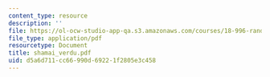 ```yaml
---
content_type: resource
description: ''
file: https://ol-ocw-studio-app-qa.s3.amazonaws.com/courses/18-996-random-matrix-theory-and-its-applications-spring-2004/d5a6d711cc66990d69221f2805e3c458_shamai_verdu.pdf
file_type: application/pdf
resourcetype: Document
title: shamai_verdu.pdf
uid: d5a6d711-cc66-990d-6922-1f2805e3c458
---
```

